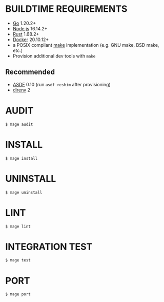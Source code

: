 # BUILDTIME REQUIREMENTS

* [Go](https://golang.org/) 1.20.2+
* [Node.js](https://nodejs.org/en) 16.14.2+
* [Rust](https://www.rust-lang.org/) 1.68.2+
* [Docker](https://www.docker.com/) 20.10.12+
* a POSIX compliant [make](https://pubs.opengroup.org/onlinepubs/9699919799/utilities/make.html) implementation (e.g. GNU make, BSD make, etc.)
* Provision additional dev tools with `make`

## Recommended

* [ASDF](https://asdf-vm.com/) 0.10 (run `asdf reshim` after provisioning)
* [direnv](https://direnv.net/) 2

# AUDIT

```console
$ mage audit
```

# INSTALL

```console
$ mage install
```

# UNINSTALL

```console
$ mage uninstall
```

# LINT

```console
$ mage lint
```

# INTEGRATION TEST

```console
$ mage test
```

# PORT

```console
$ mage port
```
